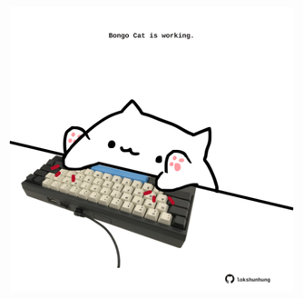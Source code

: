 <!-- built at 21/11/2023, 22:00:38 UTC -->
<p align="center">
  <img width="500" height="500" src="./ReadmeImage.svg">
</p>
